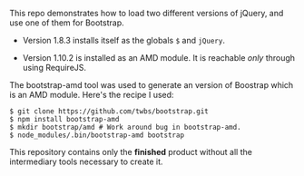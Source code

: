 This repo demonstrates how to load two different versions of jQuery, and use one of them for Bootstrap.

* Version 1.8.3 installs itself as the globals ``$`` and ``jQuery``.

* Version 1.10.2 is installed as an AMD module. It is reachable *only* through using RequireJS.

The bootstrap-amd tool was used to generate an version of Boostrap which is an AMD module. Here's the recipe I used:

    $ git clone https://github.com/twbs/bootstrap.git
    $ npm install bootstrap-amd
    $ mkdir bootstrap/amd # Work around bug in bootstrap-amd.
    $ node_modules/.bin/bootstrap-amd bootstrap

This repository contains only the **finished** product without all the intermediary tools necessary to create it.
